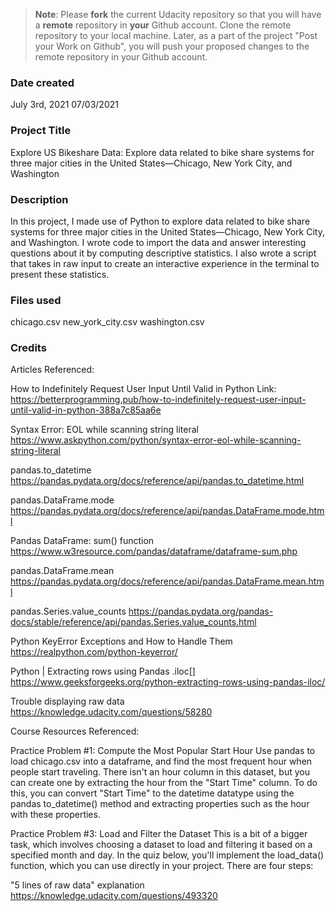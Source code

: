 >**Note**: Please **fork** the current Udacity repository so that you will have a **remote** repository in **your** Github account. Clone the remote repository to your local machine. Later, as a part of the project "Post your Work on Github", you will push your proposed changes to the remote repository in your Github account.

### Date created
July 3rd, 2021
07/03/2021

### Project Title
Explore US Bikeshare Data:
Explore data related to bike share systems for three major cities in the United States—Chicago, New York City, and Washington

### Description
In this project, I made use of Python to explore data related to bike share systems for three major cities in the United States—Chicago, New York City, and Washington. I wrote code to import the data and answer interesting questions about it by computing descriptive statistics. I also wrote a script that takes in raw input to create an interactive experience in the terminal to present these statistics.

### Files used
chicago.csv
new_york_city.csv
washington.csv

### Credits
Articles Referenced:

  How to Indefinitely Request User Input Until Valid in Python
  Link: https://betterprogramming.pub/how-to-indefinitely-request-user-input-until-valid-in-python-388a7c85aa6e

  Syntax Error: EOL while scanning string literal
  https://www.askpython.com/python/syntax-error-eol-while-scanning-string-literal

  pandas.to_datetime
  https://pandas.pydata.org/docs/reference/api/pandas.to_datetime.html

  pandas.DataFrame.mode
  https://pandas.pydata.org/docs/reference/api/pandas.DataFrame.mode.html

  Pandas DataFrame: sum() function
  https://www.w3resource.com/pandas/dataframe/dataframe-sum.php

  pandas.DataFrame.mean
  https://pandas.pydata.org/docs/reference/api/pandas.DataFrame.mean.html

  pandas.Series.value_counts
  https://pandas.pydata.org/pandas-docs/stable/reference/api/pandas.Series.value_counts.html

  Python KeyError Exceptions and How to Handle Them
  https://realpython.com/python-keyerror/

  Python | Extracting rows using Pandas .iloc[]
  https://www.geeksforgeeks.org/python-extracting-rows-using-pandas-iloc/

  Trouble displaying raw data
  https://knowledge.udacity.com/questions/58280

Course Resources Referenced:

  Practice Problem #1: Compute the Most Popular Start Hour
  Use pandas to load chicago.csv into a dataframe, and find the most frequent hour when people start traveling. There isn't an hour column in this dataset, but you can create one by extracting the hour from the "Start Time" column. To do this, you can convert "Start Time" to the datetime datatype using the pandas to_datetime() method and extracting properties such as the hour with these properties.

  Practice Problem #3: Load and Filter the Dataset
  This is a bit of a bigger task, which involves choosing a dataset to load and filtering it based on a specified month and day. In the quiz below, you'll implement the load_data() function, which you can use directly in your project. There are four steps:

  "5 lines of raw data" explanation
  https://knowledge.udacity.com/questions/493320
